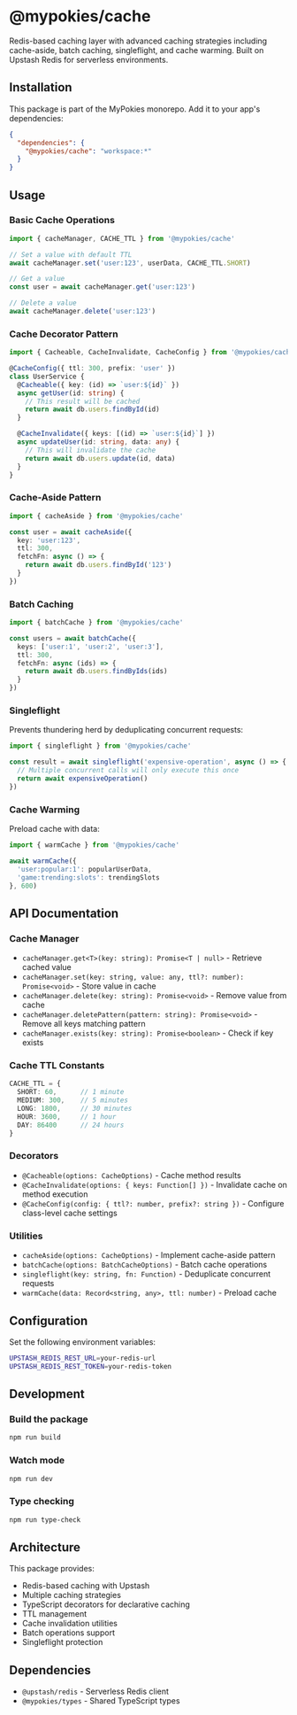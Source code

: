 # @mypokies/cache

Redis-based caching layer with advanced caching strategies including cache-aside, batch caching, singleflight, and cache warming. Built on Upstash Redis for serverless environments.

## Installation

This package is part of the MyPokies monorepo. Add it to your app's dependencies:

```json
{
  "dependencies": {
    "@mypokies/cache": "workspace:*"
  }
}
```

## Usage

### Basic Cache Operations

```typescript
import { cacheManager, CACHE_TTL } from '@mypokies/cache'

// Set a value with default TTL
await cacheManager.set('user:123', userData, CACHE_TTL.SHORT)

// Get a value
const user = await cacheManager.get('user:123')

// Delete a value
await cacheManager.delete('user:123')
```

### Cache Decorator Pattern

```typescript
import { Cacheable, CacheInvalidate, CacheConfig } from '@mypokies/cache'

@CacheConfig({ ttl: 300, prefix: 'user' })
class UserService {
  @Cacheable({ key: (id) => `user:${id}` })
  async getUser(id: string) {
    // This result will be cached
    return await db.users.findById(id)
  }

  @CacheInvalidate({ keys: [(id) => `user:${id}`] })
  async updateUser(id: string, data: any) {
    // This will invalidate the cache
    return await db.users.update(id, data)
  }
}
```

### Cache-Aside Pattern

```typescript
import { cacheAside } from '@mypokies/cache'

const user = await cacheAside({
  key: 'user:123',
  ttl: 300,
  fetchFn: async () => {
    return await db.users.findById('123')
  }
})
```

### Batch Caching

```typescript
import { batchCache } from '@mypokies/cache'

const users = await batchCache({
  keys: ['user:1', 'user:2', 'user:3'],
  ttl: 300,
  fetchFn: async (ids) => {
    return await db.users.findByIds(ids)
  }
})
```

### Singleflight

Prevents thundering herd by deduplicating concurrent requests:

```typescript
import { singleflight } from '@mypokies/cache'

const result = await singleflight('expensive-operation', async () => {
  // Multiple concurrent calls will only execute this once
  return await expensiveOperation()
})
```

### Cache Warming

Preload cache with data:

```typescript
import { warmCache } from '@mypokies/cache'

await warmCache({
  'user:popular:1': popularUserData,
  'game:trending:slots': trendingSlots
}, 600)
```

## API Documentation

### Cache Manager

- `cacheManager.get<T>(key: string): Promise<T | null>` - Retrieve cached value
- `cacheManager.set(key: string, value: any, ttl?: number): Promise<void>` - Store value in cache
- `cacheManager.delete(key: string): Promise<void>` - Remove value from cache
- `cacheManager.deletePattern(pattern: string): Promise<void>` - Remove all keys matching pattern
- `cacheManager.exists(key: string): Promise<boolean>` - Check if key exists

### Cache TTL Constants

```typescript
CACHE_TTL = {
  SHORT: 60,      // 1 minute
  MEDIUM: 300,    // 5 minutes
  LONG: 1800,     // 30 minutes
  HOUR: 3600,     // 1 hour
  DAY: 86400      // 24 hours
}
```

### Decorators

- `@Cacheable(options: CacheOptions)` - Cache method results
- `@CacheInvalidate(options: { keys: Function[] })` - Invalidate cache on method execution
- `@CacheConfig(config: { ttl?: number, prefix?: string })` - Configure class-level cache settings

### Utilities

- `cacheAside(options: CacheOptions)` - Implement cache-aside pattern
- `batchCache(options: BatchCacheOptions)` - Batch cache operations
- `singleflight(key: string, fn: Function)` - Deduplicate concurrent requests
- `warmCache(data: Record<string, any>, ttl: number)` - Preload cache

## Configuration

Set the following environment variables:

```bash
UPSTASH_REDIS_REST_URL=your-redis-url
UPSTASH_REDIS_REST_TOKEN=your-redis-token
```

## Development

### Build the package

```bash
npm run build
```

### Watch mode

```bash
npm run dev
```

### Type checking

```bash
npm run type-check
```

## Architecture

This package provides:
- Redis-based caching with Upstash
- Multiple caching strategies
- TypeScript decorators for declarative caching
- TTL management
- Cache invalidation utilities
- Batch operations support
- Singleflight protection

## Dependencies

- `@upstash/redis` - Serverless Redis client
- `@mypokies/types` - Shared TypeScript types

